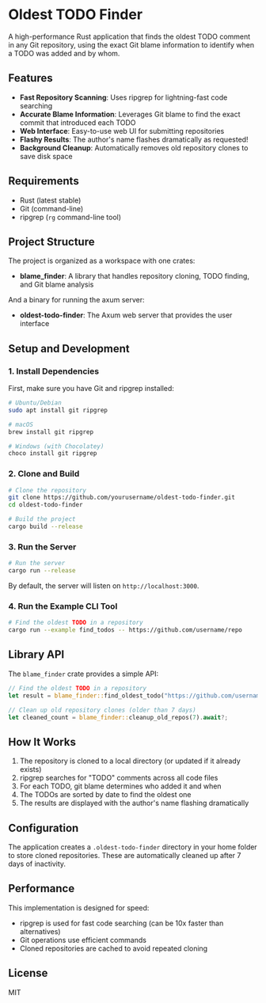 # Oldest TODO Finder

A high-performance Rust application that finds the oldest TODO comment in any Git repository, using the exact Git blame information to identify when a TODO was added and by whom.

## Features

- **Fast Repository Scanning**: Uses ripgrep for lightning-fast code searching
- **Accurate Blame Information**: Leverages Git blame to find the exact commit that introduced each TODO
- **Web Interface**: Easy-to-use web UI for submitting repositories
- **Flashy Results**: The author's name flashes dramatically as requested!
- **Background Cleanup**: Automatically removes old repository clones to save disk space

## Requirements

- Rust (latest stable)
- Git (command-line)
- ripgrep (`rg` command-line tool)

## Project Structure

The project is organized as a workspace with one crates:

* **blame_finder**: A library that handles repository cloning, TODO finding, and Git blame analysis

And a binary for running the axum server:
* **oldest-todo-finder**: The Axum web server that provides the user interface

## Setup and Development

### 1. Install Dependencies

First, make sure you have Git and ripgrep installed:

```bash
# Ubuntu/Debian
sudo apt install git ripgrep

# macOS
brew install git ripgrep

# Windows (with Chocolatey)
choco install git ripgrep
```

### 2. Clone and Build

```bash
# Clone the repository
git clone https://github.com/yourusername/oldest-todo-finder.git
cd oldest-todo-finder

# Build the project
cargo build --release
```

### 3. Run the Server

```bash
# Run the server
cargo run --release
```

By default, the server will listen on `http://localhost:3000`.

### 4. Run the Example CLI Tool

```bash
# Find the oldest TODO in a repository
cargo run --example find_todos -- https://github.com/username/repo
```

## Library API

The `blame_finder` crate provides a simple API:

```rust
// Find the oldest TODO in a repository
let result = blame_finder::find_oldest_todo("https://github.com/username/repo").await?;

// Clean up old repository clones (older than 7 days)
let cleaned_count = blame_finder::cleanup_old_repos(7).await?;
```

## How It Works

1. The repository is cloned to a local directory (or updated if it already exists)
2. ripgrep searches for "TODO" comments across all code files
3. For each TODO, git blame determines who added it and when
4. The TODOs are sorted by date to find the oldest one
5. The results are displayed with the author's name flashing dramatically

## Configuration

The application creates a `.oldest-todo-finder` directory in your home folder to store cloned repositories. These are automatically cleaned up after 7 days of inactivity.

## Performance

This implementation is designed for speed:

- ripgrep is used for fast code searching (can be 10x faster than alternatives)
- Git operations use efficient commands
- Cloned repositories are cached to avoid repeated cloning

## License

MIT
